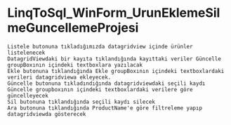 # LinqToSql_WinForm_UrunEklemeSilmeGuncellemeProjesi

    Listele butonuna tıkladığımızda datagridview içinde ürünler listelenecek
    DatagridViewdaki bir kayıta tıklandığında kayıttaki veriler Güncelle groupBoxının içindeki textboxlara yazılacak
    Ekle butonuna tıklandığında Ekle groupBoxının içindeki textboxlardaki verileri datagridviewa ekleyecek.
    Güncelle butonuna tıkladındığında datagridviewdaki seçili kaydı Güncelle groupboxının içindeki textboxlardaki verilere göre güncelleyecek
    Sil butonuna tıklandığında seçili kaydı silecek
    Ara butonuna tıklandığında ProductName'e göre filtreleme yapıp datagridviewda gösterecek
